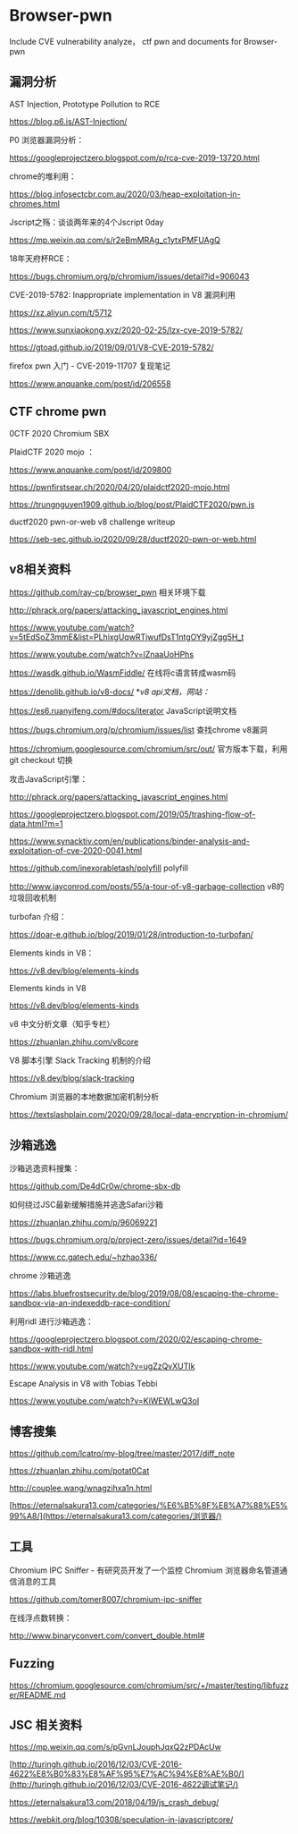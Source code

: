 # Browser-pwn

Include CVE vulnerability analyze， ctf pwn and documents for Browser-pwn



## 漏洞分析

AST Injection, Prototype Pollution to RCE

https://blog.p6.is/AST-Injection/

P0 浏览器漏洞分析：

https://googleprojectzero.blogspot.com/p/rca-cve-2019-13720.html

chrome的堆利用：

https://blog.infosectcbr.com.au/2020/03/heap-exploitation-in-chromes.html

Jscript之殇：谈谈两年来的4个Jscript 0day

https://mp.weixin.qq.com/s/r2eBmMRAg_c1ytxPMFUAgQ

18年天府杯RCE：

https://bugs.chromium.org/p/chromium/issues/detail?id=906043

CVE-2019-5782: Inappropriate implementation in V8 漏洞利用

https://xz.aliyun.com/t/5712

https://www.sunxiaokong.xyz/2020-02-25/lzx-cve-2019-5782/

https://gtoad.github.io/2019/09/01/V8-CVE-2019-5782/

firefox pwn 入门 - CVE-2019-11707 复现笔记

https://www.anquanke.com/post/id/206558



## CTF chrome pwn

0CTF 2020 Chromium SBX

PlaidCTF 2020 mojo ：

https://www.anquanke.com/post/id/209800

https://pwnfirstsear.ch/2020/04/20/plaidctf2020-mojo.html

https://trungnguyen1909.github.io/blog/post/PlaidCTF2020/pwn.js

ductf2020 pwn-or-web v8 challenge writeup 

https://seb-sec.github.io/2020/09/28/ductf2020-pwn-or-web.html





## v8相关资料

https://github.com/ray-cp/browser_pwn  相关环境下载

http://phrack.org/papers/attacking_javascript_engines.html

https://www.youtube.com/watch?v=5tEdSoZ3mmE&list=PLhixgUqwRTjwufDsT1ntgOY9yjZgg5H_t

https://www.youtube.com/watch?v=lZnaaUoHPhs

https://wasdk.github.io/WasmFiddle/  在线将c语言转成wasm码

https://denolib.github.io/v8-docs/ **v8 api文档，网站：*

https://es6.ruanyifeng.com/#docs/iterator  JavaScript说明文档

https://bugs.chromium.org/p/chromium/issues/list  查找chrome v8漏洞

https://chromium.googlesource.com/chromium/src/out/ 官方版本下载，利用git checkout 切换

攻击JavaScript引擎：

http://phrack.org/papers/attacking_javascript_engines.html  

https://googleprojectzero.blogspot.com/2019/05/trashing-flow-of-data.html?m=1

https://www.synacktiv.com/en/publications/binder-analysis-and-exploitation-of-cve-2020-0041.html

https://github.com/inexorabletash/polyfill  polyfill

http://www.jayconrod.com/posts/55/a-tour-of-v8-garbage-collection v8的垃圾回收机制

turbofan 介绍：

https://doar-e.github.io/blog/2019/01/28/introduction-to-turbofan/

Elements kinds in V8：

https://v8.dev/blog/elements-kinds

Elements kinds in V8

https://v8.dev/blog/elements-kinds

v8 中文分析文章（知乎专栏）

https://zhuanlan.zhihu.com/v8core

V8 脚本引擎 Slack Tracking 机制的介绍

https://v8.dev/blog/slack-tracking

Chromium 浏览器的本地数据加密机制分析

https://textslashplain.com/2020/09/28/local-data-encryption-in-chromium/



## 沙箱逃逸

沙箱逃逸资料搜集：

https://github.com/De4dCr0w/chrome-sbx-db

如何绕过JSC最新缓解措施并逃逸Safari沙箱

https://zhuanlan.zhihu.com/p/96069221

https://bugs.chromium.org/p/project-zero/issues/detail?id=1649

https://www.cc.gatech.edu/~hzhao336/

chrome 沙箱逃逸

https://labs.bluefrostsecurity.de/blog/2019/08/08/escaping-the-chrome-sandbox-via-an-indexeddb-race-condition/

利用ridl 进行沙箱逃逸：

https://googleprojectzero.blogspot.com/2020/02/escaping-chrome-sandbox-with-ridl.html

https://www.youtube.com/watch?v=ugZzQvXUTIk

Escape Analysis in V8 with Tobias Tebbi

https://www.youtube.com/watch?v=KiWEWLwQ3oI



## 博客搜集

https://github.com/lcatro/my-blog/tree/master/2017/diff_note

https://zhuanlan.zhihu.com/potat0Cat

http://couplee.wang/wnagzihxa1n.html

[https://eternalsakura13.com/categories/%E6%B5%8F%E8%A7%88%E5%99%A8/](https://eternalsakura13.com/categories/浏览器/)



## 工具

Chromium IPC Sniffer - 有研究员开发了一个监控 Chromium 浏览器命名管道通信消息的工具

https://github.com/tomer8007/chromium-ipc-sniffer

在线浮点数转换：

http://www.binaryconvert.com/convert_double.html#



## Fuzzing

https://chromium.googlesource.com/chromium/src/+/master/testing/libfuzzer/README.md





## JSC 相关资料



https://mp.weixin.qq.com/s/pGvnLJouphJqxQ2zPDAcUw

[http://turingh.github.io/2016/12/03/CVE-2016-4622%E8%B0%83%E8%AF%95%E7%AC%94%E8%AE%B0/](http://turingh.github.io/2016/12/03/CVE-2016-4622调试笔记/)

https://eternalsakura13.com/2018/04/19/js_crash_debug/

https://webkit.org/blog/10308/speculation-in-javascriptcore/